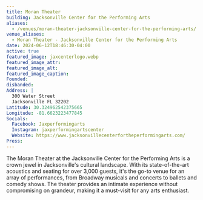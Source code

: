 ```yaml
---
title: Moran Theater
building: Jacksonville Center for the Performing Arts
aliases: 
  - /venues/moran-theater-jacksonville-center-for-the-performing-arts/
venue_aliases:
  - Moran Theater - Jacksonville Center for the Performing Arts
date: 2024-06-12T18:46:30-04:00
active: true
featured_image: jaxcenterlogo.webp
featured_image_attr: 
featured_image_alt:
featured_image_caption: 
Founded: 
disbanded:
Address: |
  300 Water Street
  Jacksonville FL 32202
Latitude: 30.324962542375665
Longitude: -81.6623223477845
Socials: 
  Facebook: Jaxperformingarts
  Instagram: jaxperformingartscenter
  Website: https://www.jacksonvillecenterfortheperformingarts.com/
Press:
---
```

The Moran Theater at the Jacksonville Center for the Performing Arts is a crown jewel in Jacksonville's cultural landscape. With its state-of-the-art acoustics and seating for over 3,000 guests, it's the go-to venue for an array of performances, from Broadway musicals and concerts to ballets and comedy shows. The theater provides an intimate experience without compromising on grandeur, making it a must-visit for any arts enthusiast.